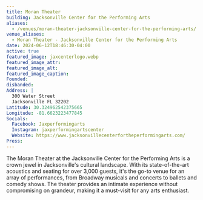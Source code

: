 ```yaml
---
title: Moran Theater
building: Jacksonville Center for the Performing Arts
aliases: 
  - /venues/moran-theater-jacksonville-center-for-the-performing-arts/
venue_aliases:
  - Moran Theater - Jacksonville Center for the Performing Arts
date: 2024-06-12T18:46:30-04:00
active: true
featured_image: jaxcenterlogo.webp
featured_image_attr: 
featured_image_alt:
featured_image_caption: 
Founded: 
disbanded:
Address: |
  300 Water Street
  Jacksonville FL 32202
Latitude: 30.324962542375665
Longitude: -81.6623223477845
Socials: 
  Facebook: Jaxperformingarts
  Instagram: jaxperformingartscenter
  Website: https://www.jacksonvillecenterfortheperformingarts.com/
Press:
---
```

The Moran Theater at the Jacksonville Center for the Performing Arts is a crown jewel in Jacksonville's cultural landscape. With its state-of-the-art acoustics and seating for over 3,000 guests, it's the go-to venue for an array of performances, from Broadway musicals and concerts to ballets and comedy shows. The theater provides an intimate experience without compromising on grandeur, making it a must-visit for any arts enthusiast.